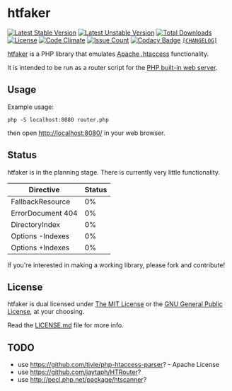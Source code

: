 # htfaker

[![Latest Stable Version](https://poser.pugx.org/attogram/htfaker/v/stable)](https://packagist.org/packages/attogram/htfaker)
[![Latest Unstable Version](https://poser.pugx.org/attogram/htfaker/v/unstable)](https://packagist.org/packages/attogram/htfaker)
[![Total Downloads](https://poser.pugx.org/attogram/htfaker/downloads)](https://packagist.org/packages/attogram/htfaker)
[![License](https://poser.pugx.org/attogram/htfaker/license)](https://github.com/attogram/htfaker/blob/master/LICENSE.md)
[![Code Climate](https://codeclimate.com/github/attogram/htfaker/badges/gpa.svg)](https://codeclimate.com/github/attogram/htfaker)
[![Issue Count](https://codeclimate.com/github/attogram/htfaker/badges/issue_count.svg)](https://codeclimate.com/github/attogram/htfaker)
[![Codacy Badge](https://api.codacy.com/project/badge/Grade/798587683ca54661a8fb5df5ed850745)](https://www.codacy.com/app/attogram-project/htfaker?utm_source=github.com&amp;utm_medium=referral&amp;utm_content=attogram/htfaker&amp;utm_campaign=Badge_Grade)
[`[CHANGELOG]`](https://github.com/attogram/htfaker/blob/master/CHANGELOG.md)

[htfaker](https://github.com/attogram/htfaker)
is a PHP library that emulates
[Apache .htaccess](https://httpd.apache.org/docs/current/howto/htaccess.html)
functionality.

It is intended to be run as a router script for the
[PHP built-in web server](http://php.net/manual/en/features.commandline.webserver.php).

## Usage

Example usage:

``php -S localhost:8080 router.php``

then open [http://localhost:8080/](http://localhost:8080/) in your web browser.

## Status

htfaker is in the planning stage. There is currently very little functionality.

| Directive         | Status |
| ----------------  | ------ |
| FallbackResource  | 0%     |
| ErrorDocument 404 | 0%     |
| DirectoryIndex    | 0%     |
| Options -Indexes  | 0%     |
| Options +Indexes  | 0%     |

If you're interested in making a working library,
please fork and contribute!

## License

htfaker is dual licensed under
[The MIT License](http://opensource.org/licenses/MIT) or the
[GNU General Public License](http://opensource.org/licenses/GPL-3.0), at your choosing.

Read the
[LICENSE.md](https://github.com/attogram/htfaker/blob/master/LICENSE.md)
file for more info.


## TODO

* use <https://github.com/tivie/php-htaccess-parser>? - Apache License
* use <https://github.com/jaytaph/HTRouter>?
* use <http://pecl.php.net/package/htscanner>?
